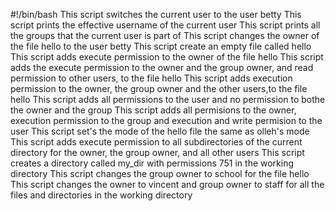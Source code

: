 #!/bin/bash
This script switches the current user to the user betty
This script prints the effective username of the current user
This script prints all the groups that the current user is part of
This script changes the owner of the file hello to the user betty
This script create an empty file called hello
This script adds execute permission to the owner of the file hello
This script adds the execute permission to the owner and the group owner, and read permission to other users, to the file hello
This script adds execution permission to the owner, the group owner and the other users,to the file hello
This script adds all permissions to the user and no permission to bothe the owner and the group
This script adds all permisions to the owner, execution permission to the group and execution and write permision to the user
This script set's the mode of the hello file the same as olleh's mode
This script adds execute permission to all subdirectories of the current directory for the owner, the group owner, and all other users
This script creates a directory called my_dir with permissions 751 in the working directory
This script changes the group owner to school for the file hello
This script changes the owner to vincent and group owner to staff for all the files and directories in the working directory
